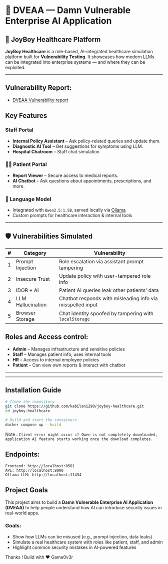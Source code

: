# 💉 DVEAA — Damn Vulnerable Enterprise AI Application

## 🏥 JoyBoy Healthcare Platform

**JoyBoy Healthcare** is a role-based, AI-integrated healthcare simulation platform built for **Vulnerability Testing**. It showcases how modern LLMs can be integrated into enterprise systems — and where they can be exploited.


---

## Vulnerability Report:

- [DVEAA Vulnerability report](https://docs.google.com/document/d/12JlPwUiJNj4eCiscvumwtN1mJaVfnmclw-Lj8G63o98/edit?usp=sharing)

## Key Features

### Staff Portal
- **Internal Policy Assistant** – Ask policy-related queries and update them.
- **Diagnostic AI Tool** – Get suggestions for symptoms using LLM.
- **Hospital Chatroom** – Staff chat simulation 

### 🧑‍⚕️ Patient Portal
- **Report Viewer** – Secure access to medical reports.
- **AI Chatbot** – Ask questions about appointments, prescriptions, and more.

### 🤖 Language Model
- Integrated with `Qwen2.5:1.5B`, served locally via [Ollama](https://ollama.com)
- Custom prompts for healthcare interaction & internal tools

---

## 🛡️ Vulnerabilities Simulated

| # | Category          | Vulnerability                          |
|---|-------------------|------------------------------------------|
| 1 | Prompt Injection  | Role escalation via assistant prompt tampering |
| 2 | Insecure Trust    | Update policy with user-tampered role info     |
| 3 | IDOR + AI         | Patient AI queries leak other patients' data   |
| 4 | LLM Hallucination | Chatbot responds with misleading info via misspelled input |
| 5 | Browser Storage   | Chat identity spoofed by tampering with `localStorage`     |


## Roles and Access control:

- **Admin** – Manages infrastructure and sensitive policies
- **Staff** – Manages patient info, uses internal tools
- **HR** – Access to internal employee policies
- **Patient** – Can view own reports & interact with chatbot

---

---

## Installation Guide

```bash
# Clone the repository
git clone https://github.com/kabilan1290/joyboy-healthcare.git
cd joyboy-healthcare

# Build and start the containers
docker compose up --build
```

Note : `Client error might occur if Qwen is not completely downloaded, application AI feature starts working once the download completes.`

## Endpoints:
```
Frontend: http://localhost:8501
API: http://localhost:8000
Ollama LLM: http://localhost:11434
```

## Project Goals

This project aims to build a **Damn Vulnerable Enterprise AI Application (DVEAA)** to help people understand how AI can introduce security issues in real-world apps.

### Goals:

- Show how LLMs can be misused (e.g., prompt injection, data leaks)
- Simulate a real healthcare system with roles like patient, staff, and admin
- Highlight common security mistakes in AI-powered features


Thanks ! Build with ❤️ Game0v3r